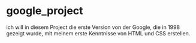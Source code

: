 # google_project

ich will in diesem Project die erste  Version von der Google, die in 1998 gezeigt wurde, mit meinem erste Kenntnisse von HTML und CSS erstellen.
